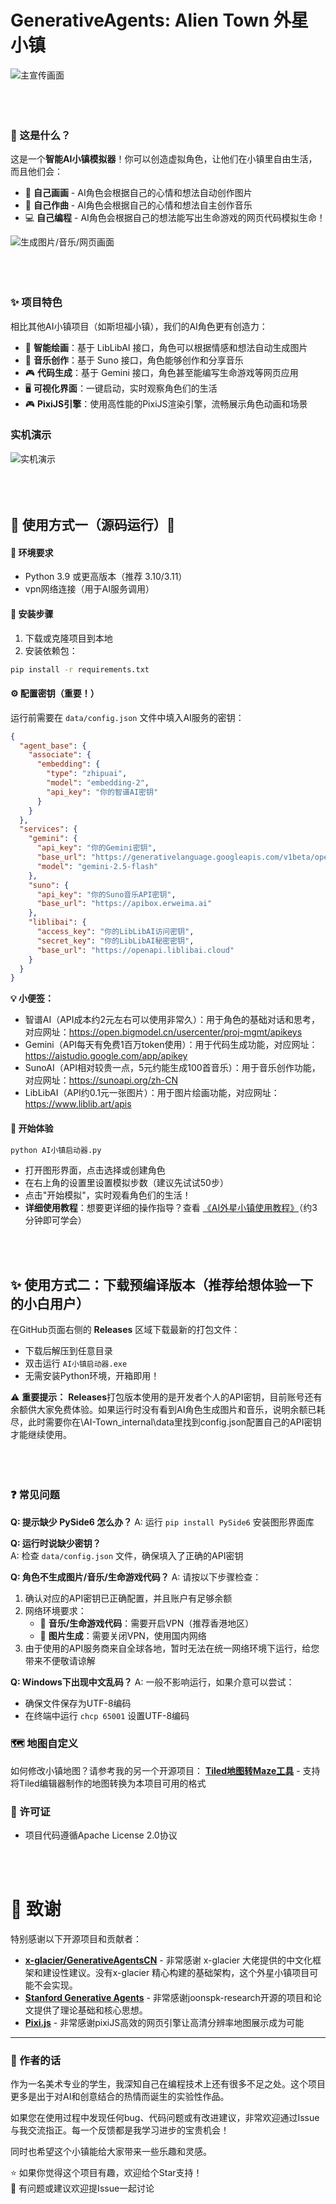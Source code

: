#  GenerativeAgents: Alien Town 外星小镇

![主宣传画面](github页面图片/主宣传画面.gif)
<br>
<br>
<br>
<br>
### 🎯 这是什么？
这是一个**智能AI小镇模拟器**！你可以创造虚拟角色，让他们在小镇里自由生活，而且他们会：
- 🎨 **自己画画** - AI角色会根据自己的心情和想法自动创作图片
- 🎵 **自己作曲** - AI角色会根据自己的心情和想法自主创作音乐  
- 💻 **自己编程** - AI角色会根据自己的想法能写出生命游戏的网页代码模拟生命！


![生成图片/音乐/网页画面](github页面图片/生成图片音乐网页画面.gif)
<br>
<br>
<br>
<br>
### ✨ 项目特色
相比其他AI小镇项目（如斯坦福小镇），我们的AI角色更有创造力：
- 🎨 **智能绘画**：基于 LibLibAI 接口，角色可以根据情感和想法自动生成图片
- 🎵 **音乐创作**：基于 Suno 接口，角色能够创作和分享音乐
- 🎮 **代码生成**：基于 Gemini 接口，角色甚至能编写生命游戏等网页应用
- 🖥️ **可视化界面**：一键启动，实时观察角色们的生活
- 🎮 **PixiJS引擎**：使用高性能的PixiJS渲染引擎，流畅展示角色动画和场景


### 实机演示
![实机演示](github页面图片/主页实机画面.gif)
<br>
<br>
<br>
<br>

## 🚀 使用方式一（源码运行）🚀

#### 🔧 环境要求
- Python 3.9 或更高版本（推荐 3.10/3.11）
- vpn网络连接（用于AI服务调用）

#### 💾 安装步骤
1. 下载或克隆项目到本地
2. 安装依赖包：
```bash
pip install -r requirements.txt
```

#### ⚙️ 配置密钥（重要！）
运行前需要在 `data/config.json` 文件中填入AI服务的密钥：

```json
{
  "agent_base": {
    "associate": {
      "embedding": {
        "type": "zhipuai",
        "model": "embedding-2",
        "api_key": "你的智谱AI密钥"
      }
    }
  },
  "services": {
    "gemini": { 
      "api_key": "你的Gemini密钥", 
      "base_url": "https://generativelanguage.googleapis.com/v1beta/openai/",
      "model": "gemini-2.5-flash"
    },
    "suno": { 
      "api_key": "你的Suno音乐API密钥", 
      "base_url": "https://apibox.erweima.ai"
    },
    "liblibai": { 
      "access_key": "你的LibLibAI访问密钥", 
      "secret_key": "你的LibLibAI秘密密钥", 
      "base_url": "https://openapi.liblibai.cloud"
    }
  }
}
```

**💡 小便签：**
- 智谱AI（API成本约2元左右可以使用非常久）：用于角色的基础对话和思考，对应网址：https://open.bigmodel.cn/usercenter/proj-mgmt/apikeys
- Gemini（API每天有免费1百万token使用）：用于代码生成功能，对应网址：https://aistudio.google.com/app/apikey
- SunoAI（API相对较贵一点，5元约能生成100首音乐）：用于音乐创作功能，对应网址：https://sunoapi.org/zh-CN
- LibLibAI（API约0.1元一张图片）：用于图片绘画功能，对应网址：https://www.liblib.art/apis

#### 🚀 开始体验

```bash
python AI小镇启动器.py
```
- 打开图形界面，点击选择或创建角色
- 在右上角的设置里设置模拟步数（建议先试试50步）
- 点击"开始模拟"，实时观看角色们的生活！
-  **详细使用教程**：想要更详细的操作指导？查看 [《AI外星小镇使用教程》](github页面图片/AI外星小镇使用教程.pdf)（约3分钟即可学会）
  <br>
  <br>





##  ✨ 使用方式二：下载预编译版本（推荐给想体验一下的小白用户） 
在GitHub页面右侧的 **Releases** 区域下载最新的打包文件：
- 下载后解压到任意目录
- 双击运行 `AI小镇启动器.exe`
- 无需安装Python环境，开箱即用！

⚠️ **重要提示：** 
**Releases**打包版本使用的是开发者个人的API密钥，目前账号还有余额供大家免费体验。如果运行时没有看到AI角色生成图片和音乐，说明余额已耗尽，此时需要你在\AI-Town\_internal\data里找到config.json配置自己的API密钥才能继续使用。
<br>
<br>
<br>
<br>


### ❓ 常见问题

**Q: 提示缺少 PySide6 怎么办？**
A: 运行 `pip install PySide6` 安装图形界面库

**Q: 运行时说缺少密钥？**  
A: 检查 `data/config.json` 文件，确保填入了正确的API密钥

**Q: 角色不生成图片/音乐/生命游戏代码？**
A: 请按以下步骤检查：
1. 确认对应的API密钥已正确配置，并且账户有足够余额
2. 网络环境要求：
   - 🎵 **音乐/生命游戏代码**：需要开启VPN（推荐香港地区）
   - 🎨 **图片生成**：需要关闭VPN，使用国内网络
3. 由于使用的API服务商来自全球各地，暂时无法在统一网络环境下运行，给您带来不便敬请谅解

**Q: Windows下出现中文乱码？**
A: 一般不影响运行，如果介意可以尝试：
- 确保文件保存为UTF-8编码
- 在终端中运行 `chcp 65001` 设置UTF-8编码



### 🗺️ 地图自定义
如何修改小镇地图？请参考我的另一个开源项目：
**[Tiled地图转Maze工具](https://github.com/jiejieje/tiled_to_maze.json)** - 支持将Tiled编辑器制作的地图转换为本项目可用的格式



### 📄 许可证
- 项目代码遵循Apache License 2.0协议

<br>
<br>


#  🙏 致谢
特别感谢以下开源项目和贡献者：

- **[x-glacier/GenerativeAgentsCN](https://github.com/x-glacier/GenerativeAgentsCN)** - 非常感谢 x-glacier 大佬提供的中文化框架和建设性建议。没有x-glacier 精心构建的基础架构，这个外星小镇项目可能不会实现。
- **[Stanford Generative Agents](https://github.com/joonspk-research/generative_agents)** - 非常感谢joonspk-research开源的项目和论文提供了理论基础和核心思想。
- **[Pixi.js](https://github.com/pixijs/pixijs)** - 非常感谢pixiJS高效的网页引擎让高清分辨率地图展示成为可能


---

### 💌 作者的话
作为一名美术专业的学生，我深知自己在编程技术上还有很多不足之处。这个项目更多是出于对AI和创意结合的热情而诞生的实验性作品。

如果您在使用过程中发现任何bug、代码问题或有改进建议，非常欢迎通过Issue与我交流指正。每一个反馈都是我学习进步的宝贵机会！

同时也希望这个小镇能给大家带来一些乐趣和灵感。

⭐ 如果你觉得这个项目有趣，欢迎给个Star支持！  
💬 有问题或建议欢迎提Issue一起讨论  




